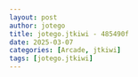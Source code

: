 ```yaml
---
layout: post
author: jotego
title: jotego.jtkiwi - 485490f
date: 2025-03-07
categories: [Arcade, jtkiwi]
tags: [jotego.jtkiwi]
---
```


